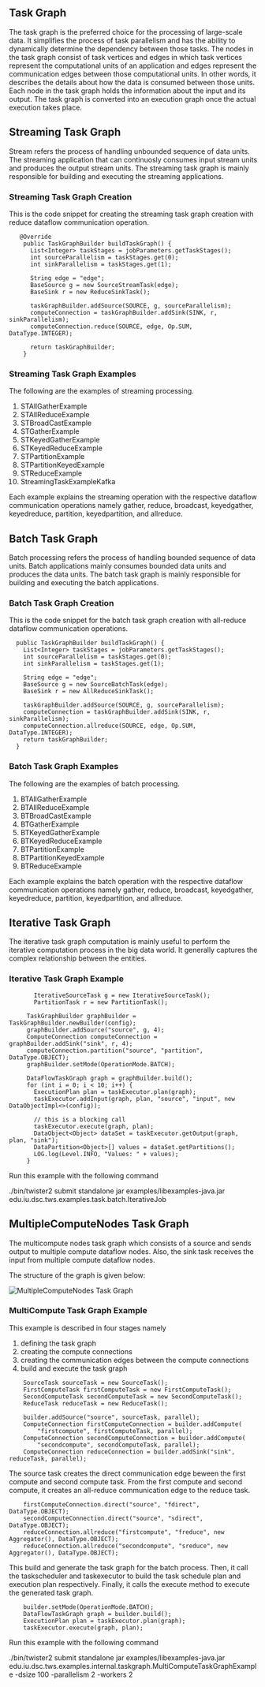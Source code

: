 ## Task Graph

The task graph is the preferred choice for the processing of large-scale data. 
It simplifies the process of task parallelism and has the ability to dynamically determine the 
dependency between those tasks. The nodes in the task graph consist of task vertices and 
edges in which task vertices represent the computational units of an application and edges represent
the communication edges between those computational units. In other words, it describes the details 
about how the data is consumed between those units. Each node in the task graph holds the 
information about the input and its output. The task graph is converted into an execution graph 
once the actual execution takes place.

## Streaming Task Graph

Stream refers the process of handling unbounded sequence of data units. The streaming application 
that can continuosly consumes input stream units and produces the output stream units. The streaming
task graph is mainly responsible for building and executing the streaming applications.

### Streaming Task Graph Creation

This is the code snippet for creating the streaming task graph creation with reduce dataflow 
communication operation.

```text
   @Override
    public TaskGraphBuilder buildTaskGraph() {
      List<Integer> taskStages = jobParameters.getTaskStages();
      int sourceParallelism = taskStages.get(0);
      int sinkParallelism = taskStages.get(1);
  
      String edge = "edge";
      BaseSource g = new SourceStreamTask(edge);
      BaseSink r = new ReduceSinkTask();
  
      taskGraphBuilder.addSource(SOURCE, g, sourceParallelism);
      computeConnection = taskGraphBuilder.addSink(SINK, r, sinkParallelism);
      computeConnection.reduce(SOURCE, edge, Op.SUM, DataType.INTEGER);
  
      return taskGraphBuilder;
    }
```

### Streaming Task Graph Examples

The following are the examples of streaming processing.

1. STAllGatherExample
2. STAllReduceExample
3. STBroadCastExample
4. STGatherExample
5. STKeyedGatherExample
6. STKeyedReduceExample
7. STPartitionExample
8. STPartitionKeyedExample
9. STReduceExample
10. StreamingTaskExampleKafka
 
Each example explains the streaming operation with the respective dataflow communication operations 
namely gather, reduce, broadcast, keyedgather, keyedreduce, partition, keyedpartition, and allreduce.

## Batch Task Graph

Batch processing refers the process of handling bounded sequence of data units. Batch applications 
mainly consumes bounded data units and produces the data units. The batch task graph is mainly 
responsible for building and executing the batch applications.

### Batch Task Graph Creation

This is the code snippet for the batch task graph creation with all-reduce dataflow communication
operations.

```text
  public TaskGraphBuilder buildTaskGraph() {
    List<Integer> taskStages = jobParameters.getTaskStages();
    int sourceParallelism = taskStages.get(0);
    int sinkParallelism = taskStages.get(1);

    String edge = "edge";
    BaseSource g = new SourceBatchTask(edge);
    BaseSink r = new AllReduceSinkTask();

    taskGraphBuilder.addSource(SOURCE, g, sourceParallelism);
    computeConnection = taskGraphBuilder.addSink(SINK, r, sinkParallelism);
    computeConnection.allreduce(SOURCE, edge, Op.SUM, DataType.INTEGER);
    return taskGraphBuilder;
  }
```

### Batch Task Graph Examples

The following are the examples of batch processing.

1. BTAllGatherExample
2. BTAllReduceExample
3. BTBroadCastExample
4. BTGatherExample
5. BTKeyedGatherExample
6. BTKeyedReduceExample
7. BTPartitionExample
8. BTPartitionKeyedExample
9. BTReduceExample

Each example explains the batch operation with the respective dataflow communication operations 
namely gather, reduce, broadcast, keyedgather, keyedreduce, partition, keyedpartition, and allreduce.

## Iterative Task Graph

The iterative task graph computation is mainly useful to perform the iterative computation process 
in the
big data world. It generally captures the complex relationship between the entities.  

### Iterative Task Graph Example

```text
       IterativeSourceTask g = new IterativeSourceTask();
       PartitionTask r = new PartitionTask();
```

```text
     TaskGraphBuilder graphBuilder = TaskGraphBuilder.newBuilder(config);
     graphBuilder.addSource("source", g, 4);
     ComputeConnection computeConnection = graphBuilder.addSink("sink", r, 4);
     computeConnection.partition("source", "partition", DataType.OBJECT);
     graphBuilder.setMode(OperationMode.BATCH);
 
     DataFlowTaskGraph graph = graphBuilder.build();
     for (int i = 0; i < 10; i++) {
       ExecutionPlan plan = taskExecutor.plan(graph);
       taskExecutor.addInput(graph, plan, "source", "input", new DataObjectImpl<>(config));
 
       // this is a blocking call
       taskExecutor.execute(graph, plan);
       DataObject<Object> dataSet = taskExecutor.getOutput(graph, plan, "sink");
       DataPartition<Object>[] values = dataSet.getPartitions();
       LOG.log(Level.INFO, "Values: " + values);
     }
```

Run this example with the following command

./bin/twister2 submit standalone jar examples/libexamples-java.jar edu.iu.dsc.tws.examples.task.batch.IterativeJob 

## MultipleComputeNodes Task Graph

The multicompute nodes task graph which consists of a source and sends output to multiple compute 
dataflow nodes. Also, the sink task receives the input from multiple compute dataflow nodes.

The structure of the graph is given below:

  ![MultipleComputeNodes Task Graph](MultiCompute_TaskGraph.png)
 
### MultiCompute Task Graph Example

This example is described in four stages namely 
1. defining the task graph
2. creating the compute connections 
3. creating the communication edges between the compute connections 
4. build and execute the task graph

```text
    SourceTask sourceTask = new SourceTask();
    FirstComputeTask firstComputeTask = new FirstComputeTask();
    SecondComputeTask secondComputeTask = new SecondComputeTask();
    ReduceTask reduceTask = new ReduceTask();
```

```text
    builder.addSource("source", sourceTask, parallel);
    ComputeConnection firstComputeConnection = builder.addCompute(
        "firstcompute", firstComputeTask, parallel);
    ComputeConnection secondComputeConnection = builder.addCompute(
        "secondcompute", secondComputeTask, parallel);
    ComputeConnection reduceConnection = builder.addSink("sink", reduceTask, parallel);
```

The source task creates the direct communication edge beween the first compute and second compute 
task. From the first compute and second compute, it creates an all-reduce communication edge to 
the reduce task.

```text
    firstComputeConnection.direct("source", "fdirect", DataType.OBJECT);
    secondComputeConnection.direct("source", "sdirect", DataType.OBJECT);
    reduceConnection.allreduce("firstcompute", "freduce", new Aggregator(), DataType.OBJECT);
    reduceConnection.allreduce("secondcompute", "sreduce", new Aggregator(), DataType.OBJECT);
```

This build and generate the task graph for the batch process. Then, it call the taskscheduler and 
taskexecutor to build the task schedule plan and execution plan respectively. Finally, it calls
the execute method to execute the generated task graph. 
 
```text
    builder.setMode(OperationMode.BATCH);
    DataFlowTaskGraph graph = builder.build();
    ExecutionPlan plan = taskExecutor.plan(graph);
    taskExecutor.execute(graph, plan);
```

Run this example with the following command

./bin/twister2 submit standalone jar examples/libexamples-java.jar edu.iu.dsc.tws.examples.internal.taskgraph.MultiComputeTaskGraphExample -dsize 100 -parallelism 2 -workers 2 
